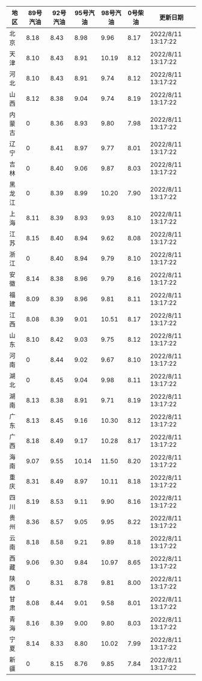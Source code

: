 | 地区 | 89号汽油 | 92号汽油 | 95号汽油 | 98号汽油 | 0号柴油 | 更新日期 |
| --- | --- | --- | --- | --- | --- | --- |
| 北京 | 8.18 | 8.43 | 8.98 | 9.96 | 8.17 | 2022/8/11 13:17:22 |
| 天津 | 8.10 | 8.43 | 8.91 | 10.19 | 8.12 | 2022/8/11 13:17:22 |
| 河北 | 8.10 | 8.43 | 8.91 | 9.74 | 8.12 | 2022/8/11 13:17:22 |
| 山西 | 8.12 | 8.38 | 9.04 | 9.74 | 8.19 | 2022/8/11 13:17:22 |
| 内蒙古 | 0 | 8.36 | 8.93 | 9.80 | 7.98 | 2022/8/11 13:17:22 |
| 辽宁 | 0 | 8.41 | 8.97 | 9.77 | 8.01 | 2022/8/11 13:17:22 |
| 吉林 | 0 | 8.40 | 9.06 | 9.87 | 8.03 | 2022/8/11 13:17:22 |
| 黑龙江 | 0 | 8.39 | 8.99 | 10.20 | 7.90 | 2022/8/11 13:17:22 |
| 上海 | 8.11 | 8.39 | 8.93 | 9.93 | 8.10 | 2022/8/11 13:17:22 |
| 江苏 | 8.15 | 8.40 | 8.94 | 9.62 | 8.08 | 2022/8/11 13:17:22 |
| 浙江 | 0 | 8.40 | 8.94 | 9.79 | 8.10 | 2022/8/11 13:17:22 |
| 安徽 | 8.14 | 8.38 | 8.96 | 9.79 | 8.16 | 2022/8/11 13:17:22 |
| 福建 | 8.09 | 8.39 | 8.96 | 9.81 | 8.11 | 2022/8/11 13:17:22 |
| 江西 | 8.08 | 8.39 | 9.01 | 10.51 | 8.17 | 2022/8/11 13:17:22 |
| 山东 | 8.10 | 8.42 | 9.03 | 9.75 | 8.12 | 2022/8/11 13:17:22 |
| 河南 | 0 | 8.44 | 9.02 | 9.67 | 8.10 | 2022/8/11 13:17:22 |
| 湖北 | 0 | 8.45 | 9.04 | 9.98 | 8.11 | 2022/8/11 13:17:22 |
| 湖南 | 8.13 | 8.38 | 8.91 | 9.71 | 8.19 | 2022/8/11 13:17:22 |
| 广东 | 8.13 | 8.45 | 9.16 | 10.30 | 8.12 | 2022/8/11 13:17:22 |
| 广西 | 8.18 | 8.49 | 9.17 | 10.28 | 8.17 | 2022/8/11 13:17:22 |
| 海南 | 9.07 | 9.55 | 10.14 | 11.50 | 8.20 | 2022/8/11 13:17:22 |
| 重庆 | 8.31 | 8.49 | 8.97 | 10.11 | 8.18 | 2022/8/11 13:17:22 |
| 四川 | 8.19 | 8.53 | 9.11 | 9.90 | 8.16 | 2022/8/11 13:17:22 |
| 贵州 | 8.36 | 8.57 | 9.05 | 9.95 | 8.22 | 2022/8/11 13:17:22 |
| 云南 | 8.18 | 8.58 | 9.21 | 9.89 | 8.18 | 2022/8/11 13:17:22 |
| 西藏 | 9.06 | 9.30 | 9.84 | 10.97 | 8.65 | 2022/8/11 13:17:22 |
| 陕西 | 0 | 8.31 | 8.78 | 9.81 | 8.00 | 2022/8/11 13:17:22 |
| 甘肃 | 8.08 | 8.44 | 9.01 | 9.58 | 8.01 | 2022/8/11 13:17:22 |
| 青海 | 8.16 | 8.39 | 9.00 | 9.80 | 8.03 | 2022/8/11 13:17:22 |
| 宁夏 | 8.14 | 8.33 | 8.80 | 10.02 | 7.99 | 2022/8/11 13:17:22 |
| 新疆 | 0 | 8.15 | 8.76 | 9.85 | 7.84 | 2022/8/11 13:17:22 |
